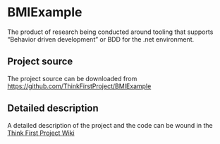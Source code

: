 # BMIExample
The product of research being conducted around tooling that supports “Behavior driven development” or BDD for the .net environment.

## Project source
The project source can be downloaded from https://github.com/ThinkFirstProject/BMIExample

## Detailed description
A detailed description of the project and the code can be wound in the
[Think First Project Wiki](https://github.com/ThinkFirstProject/BMIExample/wiki)